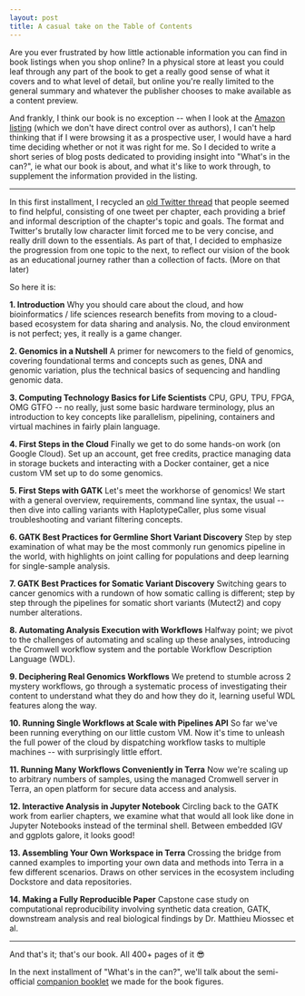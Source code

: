 ```yaml
---
layout: post
title: A casual take on the Table of Contents
---
```


Are you ever frustrated by how little actionable information you can find in book listings when you shop online? In a physical store at least you could leaf through any part of the book to get a really good sense of what it covers and to what level of detail, but online you're really limited to the general summary and whatever the publisher chooses to make available as a content preview. 

And frankly, I think our book is no exception -- when I look at the [Amazon listing](https://www.amazon.com/Genomics-Cloud-GATK-Spark-Docker-dp-1491975199/dp/1491975199) (which we don't have direct control over as authors), I can't help thinking that if I were browsing it as a prospective user, I would have a hard time deciding whether or not it was right for me. So I decided to write a short series of blog posts dedicated to providing insight into "What's in the can?", ie what our book is about, and what it's like to work through, to supplement the information provided in the listing.

----

In this first installment, I recycled an [old Twitter thread](https://twitter.com/VdaGeraldine/status/1263336914859560962?s=20) that people seemed to find helpful, consisting of one tweet per chapter, each providing a brief and informal description of the chapter's topic and goals. The format and Twitter's brutally low character limit forced me to be very concise, and really drill down to the essentials. As part of that, I decided to emphasize the progression from one topic to the next, to reflect our vision of the book as an educational journey rather than a collection of facts. (More on that later)

So here it is: 

**1. Introduction**
Why you should care about the cloud, and how bioinformatics / life sciences research benefits from moving to a cloud-based ecosystem for data sharing and analysis. No, the cloud environment is not perfect; yes, it really is a game changer.

**2. Genomics in a Nutshell**
A primer for newcomers to the field of genomics, covering foundational terms and concepts such as genes, DNA and genomic variation, plus the technical basics of sequencing and handling genomic data.

**3. Computing Technology Basics for Life Scientists**
CPU, GPU, TPU, FPGA, OMG GTFO -- no really, just some basic hardware terminology, plus an introduction to key concepts like parallelism, pipelining, containers and virtual machines in fairly plain language.

**4. First Steps in the Cloud**
Finally we get to do some hands-on work (on Google Cloud). Set up an account, get free credits, practice managing data in storage buckets and interacting with a Docker container, get a nice custom VM set up to do some genomics.

**5. First Steps with GATK**
Let's meet the workhorse of genomics! We start with a general overview, requirements, command line syntax, the usual -- then dive into calling variants with HaplotypeCaller, plus some visual troubleshooting and variant filtering concepts.

**6. GATK Best Practices for Germline Short Variant Discovery**
Step by step examination of what may be the most commonly run genomics pipeline in the world, with highlights on joint calling for populations and deep learning for single-sample analysis.

**7. GATK Best Practices for Somatic Variant Discovery**
Switching gears to cancer genomics with a rundown of how somatic calling is different; step by step through the pipelines for somatic short variants (Mutect2) and copy number alterations.

**8. Automating Analysis Execution with Workflows**
Halfway point; we pivot to the challenges of automating and scaling up these analyses, introducing the Cromwell workflow system and the portable Workflow Description Language (WDL).

**9. Deciphering Real Genomics Workflows**
We pretend to stumble across 2 mystery workflows, go through a systematic process of investigating their content to understand what they do and how they do it, learning useful WDL features along the way.

**10. Running Single Workflows at Scale with Pipelines API**
So far we've been running everything on our little custom VM. Now it's time to unleash the full power of the cloud by dispatching workflow tasks to multiple machines -- with surprisingly little effort.

**11. Running Many Workflows Conveniently in Terra**
Now we're scaling up to arbitrary numbers of samples, using the managed Cromwell server in Terra, an open platform for secure data access and analysis. 

**12. Interactive Analysis in Jupyter Notebook**
Circling back to the GATK work from earlier chapters, we examine what that would all look like done in Jupyter Notebooks instead of the terminal shell. Between embedded IGV and ggplots galore, it looks good!

**13. Assembling Your Own Workspace in Terra**
Crossing the bridge from canned examples to importing your own data and methods into Terra in a few different scenarios. Draws on other services in the ecosystem including Dockstore and data repositories.

**14. Making a Fully Reproducible Paper**
Capstone case study on computational reproducibility involving synthetic data creation, GATK, downstream analysis and real biological findings by Dr. Matthieu Miossec et al. 

----

And that's it; that's our book. All 400+ pages of it 😎

In the next installment of "What's in the can?", we'll talk about the semi-official [companion booklet](https://storage.googleapis.com/genomics-in-the-cloud/figures/Genomics_in_the_Cloud___Figures_Booklet.pdf) we made for the book figures.
